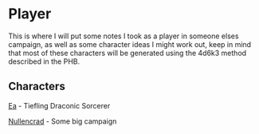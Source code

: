 # Player
This is where I will put some notes I took as a player in someone elses campaign, as well as some character ideas I might work out, keep in mind that most of these characters will be generated using the 4d6k3 method described in the PHB.

## Characters
[Ea](Ea) - Tiefling Draconic Sorcerer

[Nullencrad](Nullencrad/README) - Some big campaign


